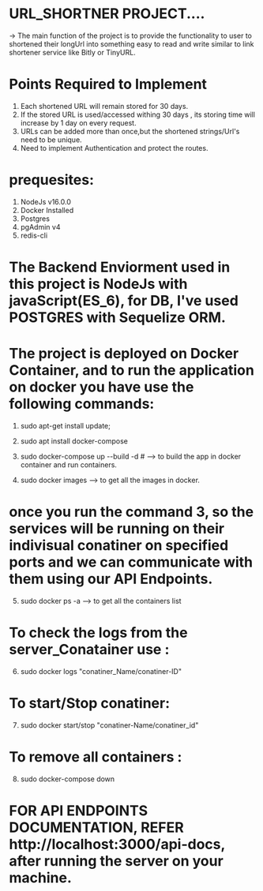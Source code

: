 # URL_SHORTNER PROJECT....

-> The main function of the project is to provide the functionality to user to shortened their longUrl into something easy to read and write similar to link shortener service like Bitly or TinyURL.

# Points Required to Implement 

1. Each shortened URL will remain stored for 30 days.
2. If the stored URL is used/accessed withing 30 days , its storing time will increase by 1 day on every request.
3. URLs can be added more than once,but the shortened strings/Url's need to be unique.
4. Need to implement Authentication and protect the routes.


# prequesites:
1. NodeJs v16.0.0
2. Docker Installed
3. Postgres
4. pgAdmin v4
5. redis-cli


# The Backend Enviorment used in this project is NodeJs with javaScript(ES_6), for DB, I've used POSTGRES with Sequelize ORM.

# The project is deployed on Docker Container, and to run the application on docker you have use the following commands:

1. sudo apt-get install update;
2. sudo apt install docker-compose

3. sudo docker-compose up --build -d  # --> to build the app in docker container and run containers.

4. sudo docker images --> to get all the images in docker.

# once you run the command 3, so the services will be running on their indivisual conatiner on specified ports and we can communicate with them using our API Endpoints.

5. sudo docker ps -a  --> to get all the containers list

# To check the logs from the server_Conatainer use :
6. sudo docker logs "conatiner_Name/conatiner-ID"

# To start/Stop conatiner:
7. sudo docker start/stop "conatiner-Name/conatiner_id"

# To remove all containers :
8. sudo docker-compose down 


# FOR API ENDPOINTS DOCUMENTATION, REFER http://localhost:3000/api-docs, after running the server on your machine.